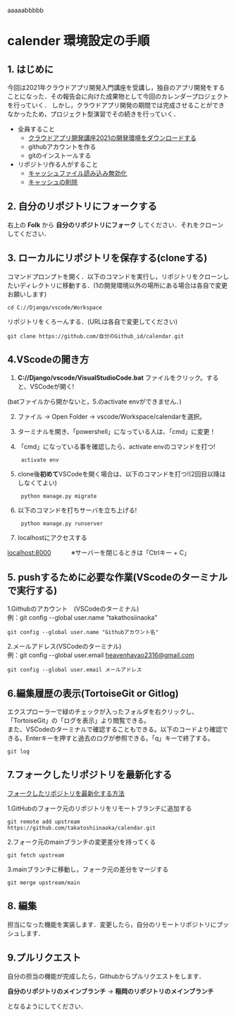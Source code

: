 aaaaabbbbb

# calender 環境設定の手順

## 1. はじめに
今回は2021年クラウドアプリ開発入門講座を受講し，独自のアプリ開発をすることになった．その報告会に向けた成果物として今回のカレンダープロジェクトを行っていく．
しかし，クラウドアプリ開発の期間では完成させることができなかったため，プロジェクト型演習でその続きを行っていく．
* 全員すること
    * [クラウドアプリ開発講座2021の開発環境をダウンロードする](Document/make_env.md)
    * githubアカウントを作る
    * gitのインストールする
* リポジトリ作る人がすること
    * [キャッシュファイル読み込み無効化](https://note.com/masato1230/n/na63ac4e7ccdd)
    * [キャッシュの削除](https://qiita.com/fuwamaki/items/3ed021163e50beab7154)


## 2. 自分のリポジトリにフォークする
右上の **Folk** から **自分のリポジトリにフォーク** してください．それをクローンしてください．


## 3. ローカルにリポジトリを保存する(cloneする)
コマンドプロンプトを開く．以下のコマンドを実行し，リポジトリをクローンしたいディレクトリに移動する．(1の開発環境以外の場所にある場合は各自で変更お願いします)
    
    cd C://Django/vscode/Workspace
 
リポジトリをくろーんする．(URLは各自で変更してください)

    git clone https://github.com/自分のGithub_id/calendar.git
    
## 4.VScodeの開き方
1. **C://Django/vscode/VisualStudioCode.bat** ファイルをクリック。すると、VSCodeが開く!

(batファイルから開かないと，5.のactivate envができません．)

2. ファイル → Open Folder → vscode/Workspace/calendarを選択。
3. ターミナルを開き、「powershell」になっている人は、「cmd」に変更！
4. 「cmd」になっている事を確認したら、activate envのコマンドを打つ!      

        activate env

5. clone後**初めて**VSCodeを開く場合は、以下のコマンドを打つ!(2回目以降はしなくてよい)
   
        python manage.py migrate
6. 以下のコマンドを打ちサーバを立ち上げる!

        python manage.py runserver
        
7. localhostにアクセスする

[localhost:8000](http://localhost:8000/)　　　
※サーバーを閉じるときは「Ctrlキー + C」

    


## 5. pushするために必要な作業(VScodeのターミナルで実行する)
1.Githubのアカウント　(VSCodeのターミナル)  
例：git config --global user.name "takathosiinaoka"

    git config --global user.name "Githubアカウント名"  　 


2.メールアドレス(VSCodeのターミナル)  
例：git config --global user.email heavenhayao2316@gmail.com  

    git config --global user.email メールアドレス

## 6.編集履歴の表示(TortoiseGit or Gitlog)
エクスプローラーで緑のチェックが入ったフォルダを右クリックし、「TortoiseGit」の「ログを表示」より閲覧できる。  
また、VSCodeのターミナルで確認することもできる。以下のコードより確認できる。Enterキーを押すと過去のログが参照できる。「q」キーで終了する。


    git log
   
## 7.フォークしたリポジトリを最新化する
[フォークしたリポジトリを最新化する方法](https://qiita.com/Nossa/items/ace2ab802adc85f86b20)


1.GitHubのフォーク元のリポジトリをリモートブランチに追加する

    git remote add upstream https://github.com/takatoshiinaoka/calendar.git

2.フォーク元のmainブランチの変更差分を持ってくる

    git fetch upstream

3.mainブランチに移動し，フォーク元の差分をマージする

    git merge upstream/main


## 8. 編集
担当になった機能を実装します．変更したら，自分のリモートリポジトリにプッシュします．

## 9.プルリクエスト
自分の担当の機能が完成したら，Githubからプルリクエストをします．

**自分のリポジトリのメインブランチ** → **稲岡のリポジトリのメインブランチ**

となるようにしてください．

  

  
   

   
   
